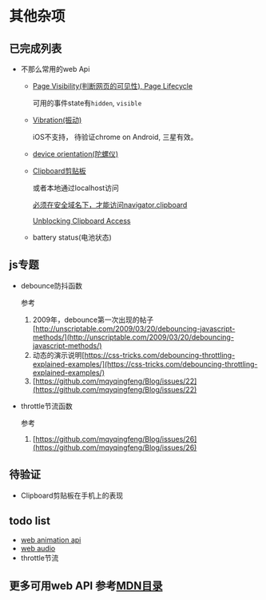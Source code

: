 # 其他杂项

## 已完成列表
* 不那么常用的web Api
    * [Page Visibility(判断网页的可见性), Page Lifecycle](./less-use-Web-Api/page-visibility.html)
        
        可用的事件state有`hidden`, `visible`
    
    * [Vibration(振动)](./less-use-Web-Api/vibration.html)
     
        iOS不支持， 待验证chrome on Android, 三星有效。

    * [device orientation(陀螺仪)](./less-use-Web-Api/device-orientaion.html)
    
    * [Clipboard剪贴板](./less-use-Web-Api/clipboard.html)
    
        或者本地通过localhost访问 
            
        [必须在安全域名下，才能访问navigator.clipboard](https://stackoverflow.com/questions/51805395/navigator-clipboard-is-undefined)
        
        [Unblocking Clipboard Access](https://developers.google.com/web/updates/2018/03/clipboardapi)
    
    * battery status(电池状态)

## js专题
* debounce防抖函数
   
   参考
   
   1. 2009年，debounce第一次出现的帖子[http://unscriptable.com/2009/03/20/debouncing-javascript-methods/](http://unscriptable.com/2009/03/20/debouncing-javascript-methods/)
   1. 动态的演示说明[https://css-tricks.com/debouncing-throttling-explained-examples/](https://css-tricks.com/debouncing-throttling-explained-examples/)
   1. [https://github.com/mqyqingfeng/Blog/issues/22](https://github.com/mqyqingfeng/Blog/issues/22)


* throttle节流函数

    参考
    1. [https://github.com/mqyqingfeng/Blog/issues/26](https://github.com/mqyqingfeng/Blog/issues/26)
## 待验证
* Clipboard剪贴板在手机上的表现

## todo list
* [web animation api](https://developer.mozilla.org/zh-CN/docs/Web/API/Web_Animations_API)
* [web audio](https://developer.mozilla.org/zh-CN/docs/Web/API/Web_Audio_API)
* throttle节流

## 更多可用web API 参考[MDN目录](https://developer.mozilla.org/zh-CN/docs/Web/API)

